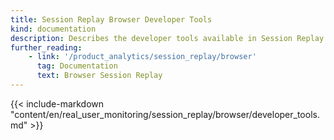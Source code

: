 ```yaml
---
title: Session Replay Browser Developer Tools
kind: documentation
description: Describes the developer tools available in Session Replay
further_reading:
    - link: '/product_analytics/session_replay/browser'
      tag: Documentation
      text: Browser Session Replay
---
```


{{< include-markdown "content/en/real_user_monitoring/session_replay/browser/developer_tools.md" >}}